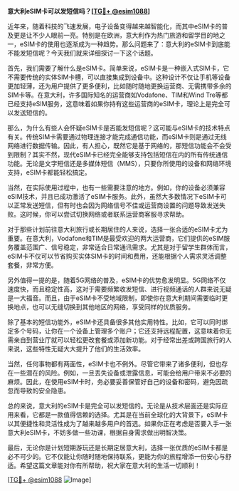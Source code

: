 **意大利eSIM卡可以发短信吗？[[TG💪+ @esim1088](https://t.me/s/esim1088)]**

近年来，随着科技的飞速发展，电子设备变得越来越智能化，而其中eSIM卡的普及更是让不少人眼前一亮。特别是在欧洲，意大利作为热门旅游和留学目的地之一，eSIM卡的使用也逐渐成为一种趋势。那么问题来了：意大利的eSIM卡到底能不能发短信呢？今天我们就来详细探讨一下这个话题。

首先，我们需要了解什么是eSIM卡。简单来说，eSIM卡是一种嵌入式SIM卡，它不需要传统的实体SIM卡槽，可以直接集成到设备中。这种设计不仅让手机等设备更加轻薄，还为用户提供了更多便利，比如随时随地更换运营商、无需携带多余的SIM卡等。在意大利，许多国际知名的运营商如Vodafone、TIM和Wind Tre等都已经支持eSIM服务，这意味着如果你持有这些运营商的eSIM卡，理论上是完全可以发送短信的。

那么，为什么有些人会怀疑eSIM卡是否能发短信呢？这可能与eSIM卡的技术特点有关。传统SIM卡需要通过物理连接才能完成通信功能，而eSIM卡则是通过无线网络进行数据传输。因此，有人担心，既然它是基于网络的，那短信功能会不会受到限制？其实不然，现代eSIM卡已经完全能够支持包括短信在内的所有传统通信功能。无论是文字短信还是多媒体短信（MMS），只要你所使用的设备和网络环境支持，eSIM卡都能轻松搞定。

当然，在实际使用过程中，也有一些需要注意的地方。例如，你的设备必须兼容eSIM技术，并且已成功激活了eSIM卡服务。此外，虽然大多数情况下eSIM卡可以正常发送短信，但有时也会因为网络信号不佳或运营商设置的问题导致发送失败。这时候，你可以尝试切换网络或者联系运营商客服寻求帮助。

对于那些计划前往意大利旅行或长期居住的人来说，选择一张合适的eSIM卡尤为重要。在意大利，Vodafone和TIM是最受欢迎的两大运营商，它们提供的eSIM服务覆盖范围广、信号稳定，非常适合日常通讯需求。尤其是对于留学生群体而言，eSIM卡不仅可以节省购买实体SIM卡的时间和费用，还能根据个人需求灵活调整套餐，非常方便。

另外值得一提的是，随着5G网络的普及，eSIM卡的优势愈发明显。5G网络不仅速度快，而且稳定性高，这对于需要频繁收发短信、进行视频通话的人群来说无疑是一大福音。而且，由于eSIM卡不受地域限制，即使你在意大利期间需要临时更换地点，也可以无缝切换到其他地区的网络，享受同样的优质服务。

除了基本的短信功能外，eSIM卡还具备很多其他实用特性。比如，它可以同时绑定多个号码，让你在一个设备上管理多个账户；它还支持远程配置，这意味着你无需亲自到营业厅就可以轻松更改套餐或添加新功能。对于经常出差或跨国旅行的人来说，这些特性无疑大大提升了他们的生活效率。

当然，任何事物都有两面性，eSIM卡也不例外。尽管它带来了诸多便利，但也存在一些潜在的风险。例如，一旦丢失设备或泄露信息，可能会给用户带来不必要的麻烦。因此，在使用eSIM卡时，务必要妥善保管好自己的设备和密码，避免因疏忽而导致的安全隐患。

总的来说，意大利的eSIM卡是完全可以发短信的。无论是从技术层面还是实际应用来看，它都是一款值得信赖的选择。尤其是在当前全球化的大背景下，eSIM卡以其便捷性和灵活性成为了越来越多用户的首选。如果你正在考虑是否要入手一张意大利eSIM卡，不妨多做一些功课，根据自身需求做出明智决策。

最后，无论你是计划短期游玩还是长期定居意大利，选择一张优质的eSIM卡都是必不可少的。它不仅能让你随时随地保持联系，更能为你的旅程增添一份安心与舒适。希望这篇文章能对你有所帮助，祝大家在意大利的生活一切顺利！

[[TG💪+ @esim1088](https://t.me/s/esim1088) ![Image](https://i.postimg.cc/4NQfJmqS/Snipaste-2025-05-13-00-14-12.png)]